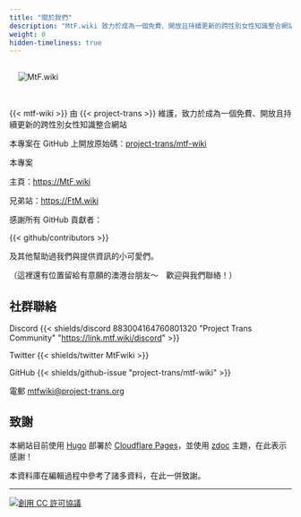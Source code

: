 ```yaml
---
title: "關於我們"
description: "MtF.wiki 致力於成為一個免費、開放且持續更新的跨性別女性知識整合網站"
weight: 0
hidden-timeliness: true
---
```


<link rel="stylesheet" href="https://cdn.jsdelivr.net/npm/bootstrap-icons@1.5.0/font/bootstrap-icons.css">

<img src="/new/mtf-wiki-long.svg" style="background-color:none;border:none;padding:16px 16px 32px" alt="MtF.wiki"/>

{{< mtf-wiki >}} 由 {{< project-trans >}} 維護，致力於成為一個免費、開放且持續更新的跨性別女性知識整合網站

本專案在 <i class="bi bi-github"></i> GitHub 上開放原始碼：[project-trans/mtf-wiki](https://github.com/project-trans/MtF-wiki)

本專案

<i class="bi bi-link-45deg"></i> 主頁：<https://MtF.wiki>

兄弟站：<https://FtM.wiki>

感謝所有 GitHub 貢獻者：

{{< github/contributors >}}

及其他幫助過我們與提供資訊的小可愛們。

（這裡還有位置留給有意願的澳港台朋友～　歡迎與我們聯絡！）

## 社群聯絡

Discord {{< shields/discord 883004164760801320 "Project Trans Community" "https://link.mtf.wiki/discord" >}}

Twitter {{< shields/twitter MtFwiki >}}

GitHub {{< shields/github-issue "project-trans/mtf-wiki" >}}

電郵 <mtfwiki@project-trans.org>

## 致謝

本網站目前使用 [Hugo][hugo-url] 部署於 [Cloudflare Pages][pages-url]，並使用 [zdoc][zdoc-url] 主題，在此表示感謝！

本資料庫在編輯過程中參考了諸多資料，在此一併致謝。

---

[![創用 CC 許可協議](https://i.creativecommons.org/l/by-sa/4.0/88x31.png)](https://creativecommons.org/licenses/by-sa/4.0/)

[hugo-url]: https://github.com/gohugoio/hugo
[zdoc-url]: https://github.com/zzossig/hugo-theme-zdoc
[pages-url]: https://pages.cloudflare.com
